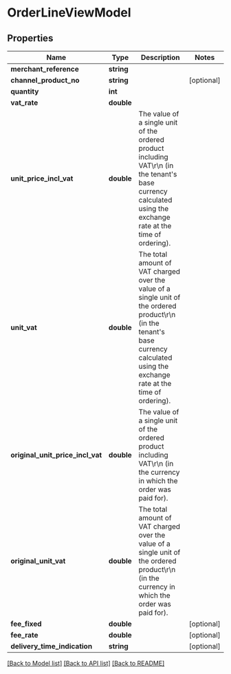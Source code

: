 # OrderLineViewModel

## Properties
Name | Type | Description | Notes
------------ | ------------- | ------------- | -------------
**merchant_reference** | **string** |  | 
**channel_product_no** | **string** |  | [optional] 
**quantity** | **int** |  | 
**vat_rate** | **double** |  | 
**unit_price_incl_vat** | **double** | The value of a single unit of the ordered product including VAT\r\n            (in the tenant&#39;s base currency calculated using the exchange rate at the time of ordering). | 
**unit_vat** | **double** | The total amount of VAT charged over the value of a single unit of the ordered product\r\n            (in the tenant&#39;s base currency calculated using the exchange rate at the time of ordering). | 
**original_unit_price_incl_vat** | **double** | The value of a single unit of the ordered product including VAT\r\n            (in the currency in which the order was paid for). | 
**original_unit_vat** | **double** | The total amount of VAT charged over the value of a single unit of the ordered product\r\n            (in the currency in which the order was paid for). | 
**fee_fixed** | **double** |  | [optional] 
**fee_rate** | **double** |  | [optional] 
**delivery_time_indication** | **string** |  | [optional] 

[[Back to Model list]](../README.md#documentation-for-models) [[Back to API list]](../README.md#documentation-for-api-endpoints) [[Back to README]](../README.md)


